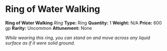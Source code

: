 # Ring of Water Walking

**Ring of Water Walking**
_Ring_
**Type:** Ring
**Quantity:** 1
**Weight:** N/A
**Price:** 600 gp
**Rarity:** Uncommon
**Attunement:** None

*While wearing this ring, you can stand on and move across any liquid surface as if it were solid ground.*
